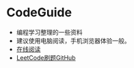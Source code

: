 # CodeGuide

+ 编程学习整理的一些资料
+ 建议使用电脑阅读，手机浏览器体验一般。
+ [在线阅读](https://dangoyear.github.io/CodeGuide)
+ [LeetCode刷题GitHub](https://github.com/DangOYear/LeetCodeJava)